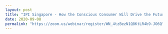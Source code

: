 ```yaml
---
layout: post
title: "IPI Singapore - How the Conscious Consumer Will Drive the Future of Food [Webinar]"
date: 2020-09-08
permalink: "https://zoom.us/webinar/register/WN_4tzBezN1Q8KtLR4b9-JO6Q"
---
```

